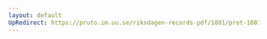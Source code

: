 ```yaml
---
layout: default
UpRedirect: https://pruto.im.uu.se/riksdagen-records-pdf/1881/prot-1881--ak--008/prot-1881--ak--008_004.pdf
---
```

